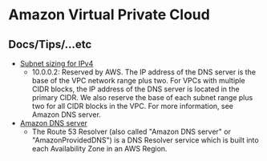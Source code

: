# Amazon Virtual Private Cloud

## Docs/Tips/...etc

* [Subnet sizing for IPv4](https://docs.aws.amazon.com/vpc/latest/userguide/subnet-sizing.html?utm_source=chatgpt.com#subnet-sizing-ipv4)
    * 10.0.0.2: Reserved by AWS. The IP address of the DNS server is the base of the VPC network range plus two. For VPCs with multiple CIDR blocks, the IP address of the DNS server is located in the primary CIDR. We also reserve the base of each subnet range plus two for all CIDR blocks in the VPC. For more information, see Amazon DNS server.
* [Amazon DNS server](https://docs.aws.amazon.com/vpc/latest/userguide/AmazonDNS-concepts.html#AmazonDNS)
    * The Route 53 Resolver (also called "Amazon DNS server" or "AmazonProvidedDNS") is a DNS Resolver service which is built into each Availability Zone in an AWS Region.